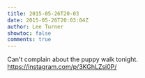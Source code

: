 ```yaml
---
title: 2015-05-26T20-03
date: 2015-05-26T20:03:04Z
author: Lee Turner
showtoc: false
comments: true
---
```


Can't complain about the puppy walk tonight. https://instagram.com/p/3KGhLZsi0P/

